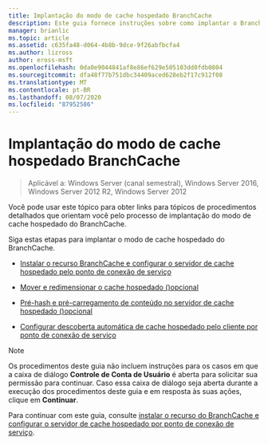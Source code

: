 ```yaml
---
title: Implantação do modo de cache hospedado BranchCache
description: Este guia fornece instruções sobre como implantar o BranchCache no modo de cache hospedado em computadores que executam o Windows Server 2016 e o Windows 10
manager: brianlic
ms.topic: article
ms.assetid: c635fa48-d064-4b8b-9dce-9f26abfbcfa4
ms.author: lizross
author: eross-msft
ms.openlocfilehash: 0da0e9044841af8e86ef629e505103dd0fdb0804
ms.sourcegitcommit: dfa48f77b751dbc34409aced628eb2f17c912f08
ms.translationtype: MT
ms.contentlocale: pt-BR
ms.lasthandoff: 08/07/2020
ms.locfileid: "87952586"
---
```

# <a name="branchcache-hosted-cache-mode-deployment"></a>Implantação do modo de cache hospedado BranchCache

>Aplicável a: Windows Server (canal semestral), Windows Server 2016, Windows Server 2012 R2, Windows Server 2012

Você pode usar este tópico para obter links para tópicos de procedimentos detalhados que orientam você pelo processo de implantação do modo de cache hospedado do BranchCache.

Siga estas etapas para implantar o modo de cache hospedado do BranchCache.

- [Instalar o recurso BranchCache e configurar o servidor de cache hospedado pelo ponto de conexão de serviço](5-Bc-Feature-Scp.md)

- [Mover e redimensionar o cache hospedado &#40;&#41;opcional](6-Bc-Move-Resize-Cache.md)

- [Pré-hash e pré-carregamento de conteúdo no servidor de cache hospedado &#40;&#41;opcional](7-Bc-Prehash-Preload.md)

- [Configurar descoberta automática de cache hospedado pelo cliente por ponto de conexão de serviço](10-Bc-Client-By-Scp.md)

>[!NOTE]
>Os procedimentos deste guia não incluem instruções para os casos em que a caixa de diálogo **Controle de Conta de Usuário** é aberta para solicitar sua permissão para continuar. Caso essa caixa de diálogo seja aberta durante a execução dos procedimentos deste guia e em resposta às suas ações, clique em **Continuar**.

Para continuar com este guia, consulte [instalar o recurso do BranchCache e configurar o servidor de cache hospedado por ponto de conexão de serviço](5-Bc-Feature-Scp.md).